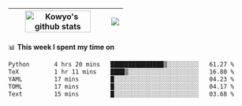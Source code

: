 | <a href="https://github.com/anuraghazra/github-readme-stats"><img width="85%" src="https://github-readme-stats.vercel.app/api?username=kowyo&show_icons=true&hide_border=true&theme=transparent" alt="Kowyo's github stats" /></a> | <a href="https://github.com/anuraghazra/github-readme-stats"><img align="center" src="https://github-readme-stats.vercel.app/api/top-langs/?username=kowyo&exclude_repo=Engineering-Competition-Robot,mobile-robot&hide=c,assembly,shaderlab,hlsl,mathematica,cmake&layout=compact&hide_border=true&theme=transparent" /></a> |
| ------------- | ------------- |

📊 **This week I spent my time on**
<!--START_SECTION:waka-->

```txt
Python       4 hrs 20 mins   ███████████████▒░░░░░░░░░   61.27 %
TeX          1 hr 11 mins    ████▒░░░░░░░░░░░░░░░░░░░░   16.80 %
YAML         17 mins         █░░░░░░░░░░░░░░░░░░░░░░░░   04.23 %
TOML         17 mins         █░░░░░░░░░░░░░░░░░░░░░░░░   04.17 %
Text         15 mins         █░░░░░░░░░░░░░░░░░░░░░░░░   03.68 %
```

<!--END_SECTION:waka-->
